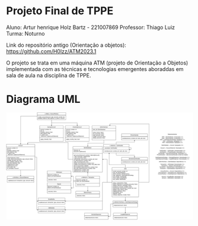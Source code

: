 # Projeto Final de TPPE
Aluno: Artur henrique Holz Bartz - 221007869
Professor: Thiago Luiz
Turma: Noturno

Link do repositório antigo (Orientação a objetos): https://github.com/H0lzz/ATM2023.1

O projeto se trata em uma máquina ATM (projeto de Orientação a Objetos) implementada com as técnicas e tecnologias emergentes aboraddas em sala de aula na disciplina de TPPE.

# Diagrama UML

![Diagrama UML](assets/UMLTFTPPE.drawio.png)
